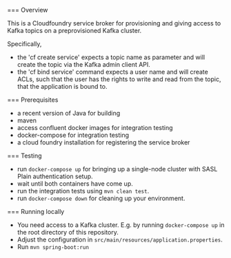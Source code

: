 === Overview

This is a Cloudfoundry service broker for provisioning and giving access to Kafka topics on a preprovisioned Kafka cluster.

Specifically, 

* the 'cf create service' expects a topic name as parameter and will create the topic via the Kafka admin client API.
* the 'cf bind service' command expects a user name and will create ACLs, such that the user has the rights to write and read from the topic, that the application is bound to.

=== Prerequisites

* a recent version of Java for building
* maven 
* access confluent docker images for integration testing
* docker-compose for integration testing
* a cloud foundry installation for registering the service broker

=== Testing

* run `docker-compose up` for bringing up a single-node cluster with SASL Plain authentication setup. 
* wait until both containers have come up. 
* run the integration tests using `mvn clean test`. 
* run `docker-compose down` for cleaning up your environment. 

=== Running locally

* You need access to a Kafka cluster. E.g. by running `docker-compose up` in the root directory of this repository.
* Adjust the configuration in `src/main/resources/application.properties`. 
* Run `mvn spring-boot:run`

